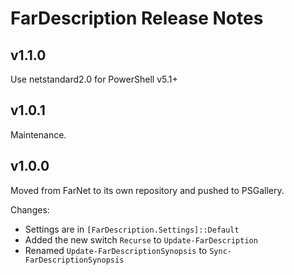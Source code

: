# FarDescription Release Notes

## v1.1.0

Use netstandard2.0 for PowerShell v5.1+

## v1.0.1

Maintenance.

## v1.0.0

Moved from FarNet to its own repository and pushed to PSGallery.

Changes:

- Settings are in `[FarDescription.Settings]::Default`
- Added the new switch `Recurse` to `Update-FarDescription`
- Renamed `Update-FarDescriptionSynopsis` to `Sync-FarDescriptionSynopsis`
